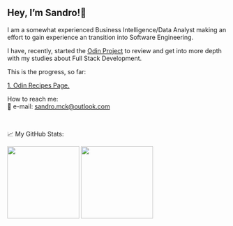 <h2>Hey, I’m Sandro!👋 <br/></h2> 

I am a somewhat experienced Business Intelligence/Data Analyst making an effort to gain experience an transition into Software Engineering.

I have, recently, started the [Odin Project](https://www.theodinproject.com) to review and get into more depth with my studies about Full Stack Development.

This is the progress, so far:

[1. Odin Recipes Page.](https://github.com/SandroMiczevski/odin-recipes)

How to reach me: <br/>
📩 e-mail: sandro.mck@outlook.com

<br/>

📈 My GitHub Stats:

<div>
  <img height="165em" src="https://github-readme-stats.vercel.app/api?username=SandroMiczevski&theme=react&show_icons=true&hide_border=true&&count_private=true&include_all_commits=true" /> 
  <img height="165em" src="https://github-readme-stats.vercel.app/api/top-langs/?username=SandroMiczevski&layout=compact&theme=react")/>
</div>



<!--
- 👀 I’m interested in ...
- 💞️ I’m looking to collaborate on ...
- 🌱 I’m currently learning:<br/>
--->

<!---
SandroMiczevski/SandroMiczevski is a ✨ special ✨ repository because its `README.md` (this file) appears on your GitHub profile.
You can click the Preview link to take a look at your changes.
--->
